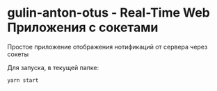 # gulin-anton-otus - Real-Time Web Приложения с сокетами

Простое приложение отображения нотификаций от сервера через сокеты

Для запуска, в текущей папке:
```sh
yarn start
```